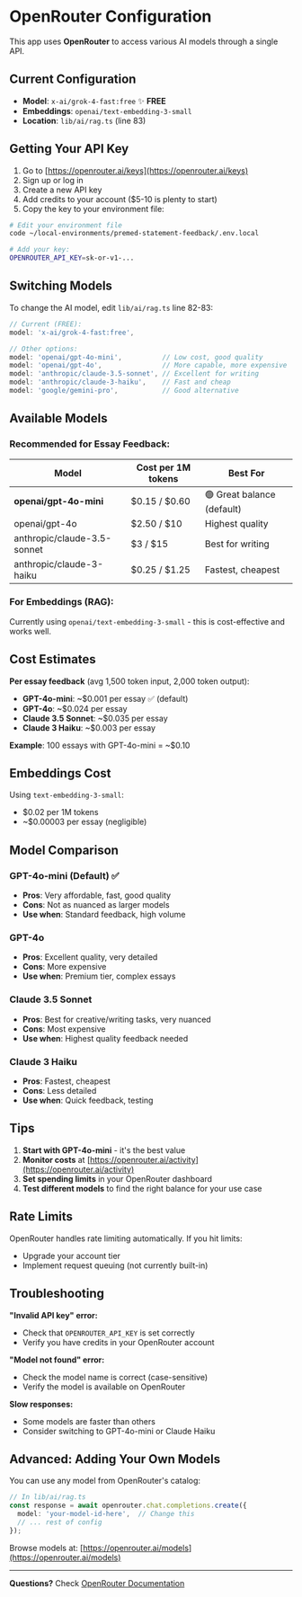 # OpenRouter Configuration

This app uses **OpenRouter** to access various AI models through a single API.

## Current Configuration

- **Model**: `x-ai/grok-4-fast:free` ✨ **FREE**
- **Embeddings**: `openai/text-embedding-3-small`
- **Location**: `lib/ai/rag.ts` (line 83)

## Getting Your API Key

1. Go to [https://openrouter.ai/keys](https://openrouter.ai/keys)
2. Sign up or log in
3. Create a new API key
4. Add credits to your account ($5-10 is plenty to start)
5. Copy the key to your environment file:

```bash
# Edit your environment file
code ~/local-environments/premed-statement-feedback/.env.local

# Add your key:
OPENROUTER_API_KEY=sk-or-v1-...
```

## Switching Models

To change the AI model, edit `lib/ai/rag.ts` line 82-83:

```typescript
// Current (FREE):
model: 'x-ai/grok-4-fast:free',

// Other options:
model: 'openai/gpt-4o-mini',          // Low cost, good quality
model: 'openai/gpt-4o',               // More capable, more expensive
model: 'anthropic/claude-3.5-sonnet', // Excellent for writing
model: 'anthropic/claude-3-haiku',    // Fast and cheap
model: 'google/gemini-pro',           // Good alternative
```

## Available Models

### Recommended for Essay Feedback:

| Model | Cost per 1M tokens | Best For |
|-------|-------------------|----------|
| **openai/gpt-4o-mini** | $0.15 / $0.60 | 🟢 Great balance (default) |
| openai/gpt-4o | $2.50 / $10 | Highest quality |
| anthropic/claude-3.5-sonnet | $3 / $15 | Best for writing |
| anthropic/claude-3-haiku | $0.25 / $1.25 | Fastest, cheapest |

### For Embeddings (RAG):

Currently using `openai/text-embedding-3-small` - this is cost-effective and works well.

## Cost Estimates

**Per essay feedback** (avg 1,500 token input, 2,000 token output):

- **GPT-4o-mini**: ~$0.001 per essay ✅ (default)
- **GPT-4o**: ~$0.024 per essay
- **Claude 3.5 Sonnet**: ~$0.035 per essay
- **Claude 3 Haiku**: ~$0.003 per essay

**Example**: 100 essays with GPT-4o-mini = ~$0.10

## Embeddings Cost

Using `text-embedding-3-small`:
- $0.02 per 1M tokens
- ~$0.00003 per essay (negligible)

## Model Comparison

### GPT-4o-mini (Default) ✅
- **Pros**: Very affordable, fast, good quality
- **Cons**: Not as nuanced as larger models
- **Use when**: Standard feedback, high volume

### GPT-4o
- **Pros**: Excellent quality, very detailed
- **Cons**: More expensive
- **Use when**: Premium tier, complex essays

### Claude 3.5 Sonnet
- **Pros**: Best for creative/writing tasks, very nuanced
- **Cons**: Most expensive
- **Use when**: Highest quality feedback needed

### Claude 3 Haiku
- **Pros**: Fastest, cheapest
- **Cons**: Less detailed
- **Use when**: Quick feedback, testing

## Tips

1. **Start with GPT-4o-mini** - it's the best value
2. **Monitor costs** at [https://openrouter.ai/activity](https://openrouter.ai/activity)
3. **Set spending limits** in your OpenRouter dashboard
4. **Test different models** to find the right balance for your use case

## Rate Limits

OpenRouter handles rate limiting automatically. If you hit limits:
- Upgrade your account tier
- Implement request queuing (not currently built-in)

## Troubleshooting

**"Invalid API key" error:**
- Check that `OPENROUTER_API_KEY` is set correctly
- Verify you have credits in your OpenRouter account

**"Model not found" error:**
- Check the model name is correct (case-sensitive)
- Verify the model is available on OpenRouter

**Slow responses:**
- Some models are faster than others
- Consider switching to GPT-4o-mini or Claude Haiku

## Advanced: Adding Your Own Models

You can use any model from OpenRouter's catalog:

```typescript
// In lib/ai/rag.ts
const response = await openrouter.chat.completions.create({
  model: 'your-model-id-here',  // Change this
  // ... rest of config
});
```

Browse models at: [https://openrouter.ai/models](https://openrouter.ai/models)

---

**Questions?** Check [OpenRouter Documentation](https://openrouter.ai/docs)
